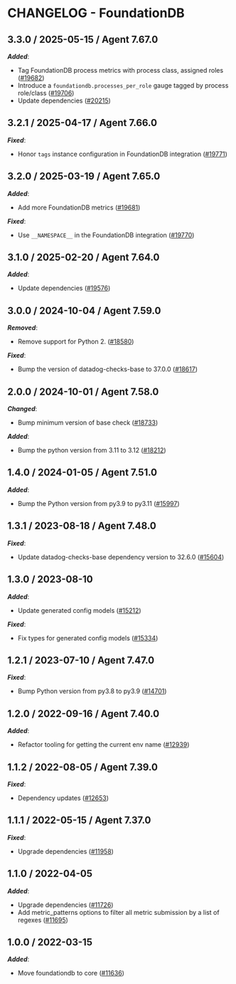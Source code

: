 # CHANGELOG - FoundationDB

<!-- towncrier release notes start -->

## 3.3.0 / 2025-05-15 / Agent 7.67.0

***Added***:

* Tag FoundationDB process metrics with process class, assigned roles ([#19682](https://github.com/DataDog/integrations-core/pull/19682))
* Introduce a `foundationdb.processes_per_role` gauge tagged by process role/class ([#19706](https://github.com/DataDog/integrations-core/pull/19706))
* Update dependencies ([#20215](https://github.com/DataDog/integrations-core/pull/20215))

## 3.2.1 / 2025-04-17 / Agent 7.66.0

***Fixed***:

* Honor `tags` instance configuration in FoundationDB integration ([#19771](https://github.com/DataDog/integrations-core/pull/19771))

## 3.2.0 / 2025-03-19 / Agent 7.65.0

***Added***:

* Add more FoundationDB metrics ([#19681](https://github.com/DataDog/integrations-core/pull/19681))

***Fixed***:

* Use `__NAMESPACE__` in the FoundationDB integration ([#19770](https://github.com/DataDog/integrations-core/pull/19770))

## 3.1.0 / 2025-02-20 / Agent 7.64.0

***Added***:

* Update dependencies ([#19576](https://github.com/DataDog/integrations-core/pull/19576))

## 3.0.0 / 2024-10-04 / Agent 7.59.0

***Removed***:

* Remove support for Python 2. ([#18580](https://github.com/DataDog/integrations-core/pull/18580))

***Fixed***:

* Bump the version of datadog-checks-base to 37.0.0 ([#18617](https://github.com/DataDog/integrations-core/pull/18617))

## 2.0.0 / 2024-10-01 / Agent 7.58.0

***Changed***:

* Bump minimum version of base check ([#18733](https://github.com/DataDog/integrations-core/pull/18733))

***Added***:

* Bump the python version from 3.11 to 3.12 ([#18212](https://github.com/DataDog/integrations-core/pull/18212))

## 1.4.0 / 2024-01-05 / Agent 7.51.0

***Added***:

* Bump the Python version from py3.9 to py3.11 ([#15997](https://github.com/DataDog/integrations-core/pull/15997))

## 1.3.1 / 2023-08-18 / Agent 7.48.0

***Fixed***:

* Update datadog-checks-base dependency version to 32.6.0 ([#15604](https://github.com/DataDog/integrations-core/pull/15604))

## 1.3.0 / 2023-08-10

***Added***:

* Update generated config models ([#15212](https://github.com/DataDog/integrations-core/pull/15212))

***Fixed***:

* Fix types for generated config models ([#15334](https://github.com/DataDog/integrations-core/pull/15334))

## 1.2.1 / 2023-07-10 / Agent 7.47.0

***Fixed***:

* Bump Python version from py3.8 to py3.9 ([#14701](https://github.com/DataDog/integrations-core/pull/14701))

## 1.2.0 / 2022-09-16 / Agent 7.40.0

***Added***:

* Refactor tooling for getting the current env name ([#12939](https://github.com/DataDog/integrations-core/pull/12939))

## 1.1.2 / 2022-08-05 / Agent 7.39.0

***Fixed***:

* Dependency updates ([#12653](https://github.com/DataDog/integrations-core/pull/12653))

## 1.1.1 / 2022-05-15 / Agent 7.37.0

***Fixed***:

* Upgrade dependencies ([#11958](https://github.com/DataDog/integrations-core/pull/11958))

## 1.1.0 / 2022-04-05

***Added***:

* Upgrade dependencies ([#11726](https://github.com/DataDog/integrations-core/pull/11726))
* Add metric_patterns options to filter all metric submission by a list of regexes ([#11695](https://github.com/DataDog/integrations-core/pull/11695))

## 1.0.0 / 2022-03-15

***Added***:

* Move foundationdb to core ([#11636](https://github.com/DataDog/integrations-core/pull/11636))

